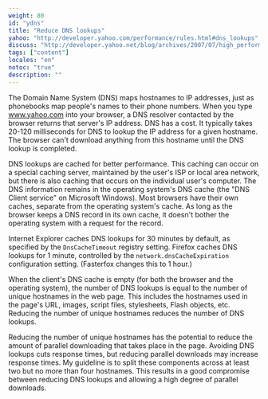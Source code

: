 ```yaml
---
weight: 80
id: "ydns"
title: "Reduce DNS lookups"
yahoo: "http://developer.yahoo.com/performance/rules.html#dns_lookups"
discuss: "http://developer.yahoo.net/blog/archives/2007/07/high_performanc_7.html"
tags: ["content"]
locales: "en"
notoc: "true"
description: ""
---
```


The Domain Name System (DNS) maps hostnames to IP addresses, just as phonebooks map people's names to their phone numbers. When you type www.yahoo.com into your browser, a DNS resolver contacted by the browser returns that server's IP address. DNS has a cost. It typically takes 20-120 milliseconds for DNS to lookup the IP address for a given hostname. The browser can't download anything from this hostname until the DNS lookup is completed. 

DNS lookups are cached for better performance. This caching can occur on a special caching server, maintained by the user's ISP or local area network, but there is also caching that occurs on the individual user's computer. The DNS information remains in the operating system's DNS cache (the "DNS Client service" on Microsoft Windows). Most browsers have their own caches, separate from the operating system's cache. As long as the browser keeps a DNS record in its own cache, it doesn't bother the operating system with a request for the record. 

Internet Explorer caches DNS lookups for 30 minutes by default, as specified by the `DnsCacheTimeout` registry setting. Firefox caches DNS lookups for 1 minute, controlled by the `network.dnsCacheExpiration` configuration setting. (Fasterfox changes this to 1 hour.)

When the client's DNS cache is empty (for both the browser and the operating system), the number of DNS lookups is equal to the number of unique hostnames in the web page. This includes the hostnames used in the page's URL, images, script files, stylesheets, Flash objects, etc. Reducing the number of unique hostnames reduces the number of DNS lookups. 

Reducing the number of unique hostnames has the potential to reduce the amount of parallel downloading that takes place in the page. Avoiding DNS lookups cuts response times, but reducing parallel downloads may increase response times. My guideline is to split these components across at least two but no more than four hostnames. This results in a good compromise between reducing DNS lookups and allowing a high degree of parallel downloads.